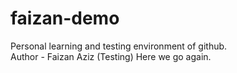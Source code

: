 # faizan-demo
Personal learning and testing environment of github.<br>
Author - Faizan Aziz (Testing)
Here we go again.
